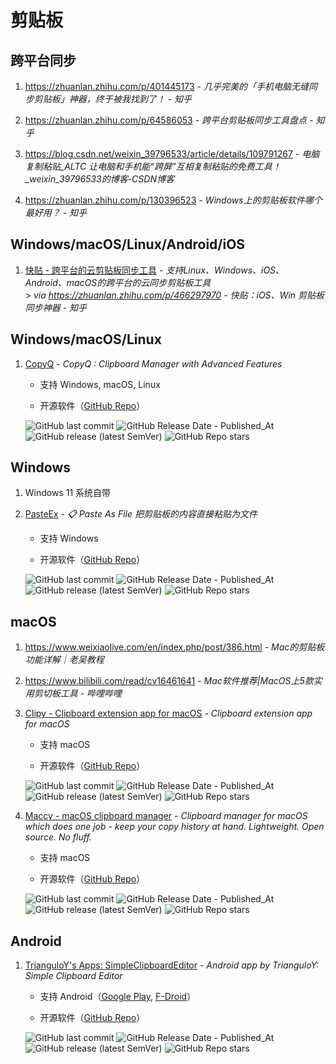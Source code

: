 # 剪贴板

## 跨平台同步

1. https://zhuanlan.zhihu.com/p/401445173 - *几乎完美的「手机电脑无缝同步剪贴板」神器，终于被我找到了！ - 知乎*

2. https://zhuanlan.zhihu.com/p/64586053 - *跨平台剪贴板同步工具盘点 - 知乎*

3. https://blog.csdn.net/weixin_39796533/article/details/109791267 - *电脑复制粘贴_ALTC 让电脑和手机能“跨屏”互相复制粘贴的免费工具！_weixin_39796533的博客-CSDN博客*

4. https://zhuanlan.zhihu.com/p/130396523 - *Windows上的剪贴板软件哪个最好用？ - 知乎*


## Windows/macOS/Linux/Android/iOS

1. [快贴 - 跨平台的云剪贴板同步工具](https://kuaitie.cloud/) - *支持Linux、Windows、iOS、Android、macOS的跨平台的云同步剪贴板工具*\
\> _via https://zhuanlan.zhihu.com/p/466297970 - *快贴：iOS、Win 剪贴板同步神器 - 知乎*_


## Windows/macOS/Linux

1. [CopyQ](https://hluk.github.io/CopyQ/) - *CopyQ : Clipboard Manager with Advanced Features*

    - 支持 Windows, macOS, Linux

    - 开源软件（[GitHub Repo](https://github.com/hluk/CopyQ)）

    ![GitHub last commit](https://img.shields.io/github/last-commit/hluk/CopyQ?logo=github&color=blue)
    ![GitHub Release Date - Published_At](https://img.shields.io/github/release-date/hluk/CopyQ?display_date=published_at&logo=github)
    ![GitHub release (latest SemVer)](https://img.shields.io/github/v/release/hluk/CopyQ?logo=github)
    ![GitHub Repo stars](https://img.shields.io/github/stars/hluk/CopyQ?style=social)


## Windows

1. Windows 11 系统自带

2. [PasteEx]() - *:clipboard: Paste As File 把剪贴板的内容直接粘贴为文件*

    - 支持 Windows

    - 开源软件（[GitHub Repo](https://github.com/huiyadanli/PasteEx)）

    ![GitHub last commit](https://img.shields.io/github/last-commit/huiyadanli/PasteEx?logo=github&color=blue)
    ![GitHub Release Date - Published_At](https://img.shields.io/github/release-date/huiyadanli/PasteEx?display_date=published_at&logo=github)
    ![GitHub release (latest SemVer)](https://img.shields.io/github/v/release/huiyadanli/PasteEx?logo=github)
    ![GitHub Repo stars](https://img.shields.io/github/stars/huiyadanli/PasteEx?style=social)


## macOS

1. https://www.weixiaolive.com/en/index.php/post/386.html - *Mac的剪贴板功能详解｜老吴教程*

2. https://www.bilibili.com/read/cv16461641 - *Mac软件推荐|MacOS上5款实用剪切板工具 - 哔哩哔哩*

3. [Clipy - Clipboard extension app for macOS](https://clipy-app.com/) - *Clipboard extension app for macOS*

    - 支持 macOS

    - 开源软件（[GitHub Repo](https://github.com/Clipy/Clipy)）

    ![GitHub last commit](https://img.shields.io/github/last-commit/Clipy/Clipy?color=blue&logo=github)
    ![GitHub Release Date - Published_At](https://img.shields.io/github/release-date/Clipy/Clipy?display_date=published_at&logo=github)
    ![GitHub release (latest SemVer)](https://img.shields.io/github/v/release/Clipy/Clipy?logo=github)
    ![GitHub Repo stars](https://img.shields.io/github/stars/Clipy/Clipy?style=social)

4. [Maccy - macOS clipboard manager](https://maccy.app/) - *Clipboard manager for macOS which does one job - keep your copy history at hand. Lightweight. Open source. No fluff.*

    - 支持 macOS

    - 开源软件（[GitHub Repo](https://github.com/p0deje/Maccy)）

    ![GitHub last commit](https://img.shields.io/github/last-commit/p0deje/Maccy?logo=github&color=blue)
    ![GitHub Release Date - Published_At](https://img.shields.io/github/release-date/p0deje/Maccy?display_date=published_at&logo=github)
    ![GitHub release (latest SemVer)](https://img.shields.io/github/v/release/p0deje/Maccy?logo=github)
    ![GitHub Repo stars](https://img.shields.io/github/stars/p0deje/Maccy?style=social)


## Android

1. [TrianguloY's Apps: SimpleClipboardEditor](https://triangularapps.blogspot.com/search/label/SimpleClipboardEditor) - *Android app by TrianguloY: Simple Clipboard Editor*

    - 支持 Android（[Google Play](https://play.google.com/store/apps/details?id=com.trianguloy.clipboardeditor), [F-Droid](https://f-droid.org/packages/com.trianguloy.clipboardeditor/)）

    - 开源软件（[GitHub Repo](https://github.com/TrianguloY/SimpleClipboardEditor)）

    ![GitHub last commit](https://img.shields.io/github/last-commit/TrianguloY/SimpleClipboardEditor?logo=github&color=blue)
    ![GitHub Release Date - Published_At](https://img.shields.io/github/release-date/TrianguloY/SimpleClipboardEditor?display_date=published_at&logo=github)
    ![GitHub release (latest SemVer)](https://img.shields.io/github/v/release/TrianguloY/SimpleClipboardEditor?logo=github)
    ![GitHub Repo stars](https://img.shields.io/github/stars/TrianguloY/SimpleClipboardEditor?style=social)